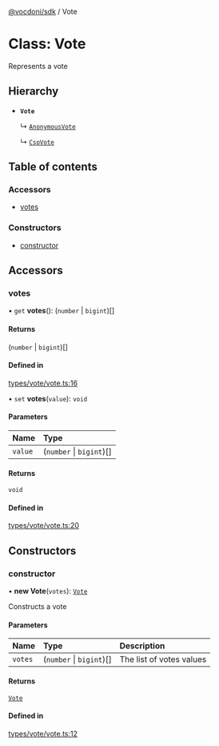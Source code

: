 [@vocdoni/sdk](/sdk) / Vote

# Class: Vote

Represents a vote

## Hierarchy

- **`Vote`**

  ↳ [`AnonymousVote`](AnonymousVote)

  ↳ [`CspVote`](CspVote)

## Table of contents

### Accessors

- [votes](Vote#votes)

### Constructors

- [constructor](Vote#constructor)

## Accessors

### votes

• `get` **votes**(): (`number` \| `bigint`)[]

#### Returns

(`number` \| `bigint`)[]

#### Defined in

[types/vote/vote.ts:16](https://github.com/vocdoni/vocdoni-sdk/blob/ee6390524b82e6ef535da03c0e3bb826e450e622/src/types/vote/vote.ts#L16)

• `set` **votes**(`value`): `void`

#### Parameters

| Name | Type |
| :------ | :------ |
| `value` | (`number` \| `bigint`)[] |

#### Returns

`void`

#### Defined in

[types/vote/vote.ts:20](https://github.com/vocdoni/vocdoni-sdk/blob/ee6390524b82e6ef535da03c0e3bb826e450e622/src/types/vote/vote.ts#L20)

## Constructors

### constructor

• **new Vote**(`votes`): [`Vote`](Vote)

Constructs a vote

#### Parameters

| Name | Type | Description |
| :------ | :------ | :------ |
| `votes` | (`number` \| `bigint`)[] | The list of votes values |

#### Returns

[`Vote`](Vote)

#### Defined in

[types/vote/vote.ts:12](https://github.com/vocdoni/vocdoni-sdk/blob/ee6390524b82e6ef535da03c0e3bb826e450e622/src/types/vote/vote.ts#L12)
